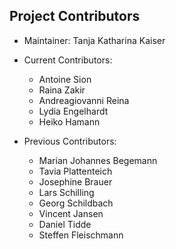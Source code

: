 ## Project Contributors 

- Maintainer: Tanja Katharina Kaiser

- Current Contributors: 
    * Antoine Sion
    * Raina Zakir 
    * Andreagiovanni Reina 
    * Lydia Engelhardt 
    * Heiko Hamann

- Previous Contributors: 
    * Marian Johannes Begemann 
    * Tavia Plattenteich
    * Josephine Brauer 
    * Lars Schilling
    * Georg Schildbach 
    * Vincent Jansen 
    * Daniel Tidde
    * Steffen Fleischmann 
